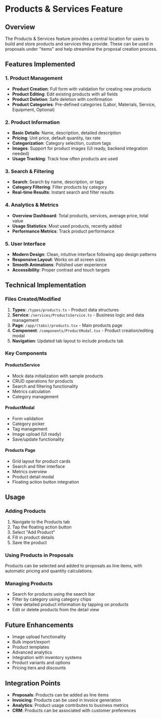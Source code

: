 # Products & Services Feature

## Overview
The Products & Services feature provides a central location for users to build and store products and services they provide. These can be used in proposals under "items" and help streamline the proposal creation process.

## Features Implemented

### 1. Product Management
- **Product Creation**: Full form with validation for creating new products
- **Product Editing**: Edit existing products with all fields
- **Product Deletion**: Safe deletion with confirmation
- **Product Categories**: Pre-defined categories (Labor, Materials, Service, Equipment, Optional)

### 2. Product Information
- **Basic Details**: Name, description, detailed description
- **Pricing**: Unit price, default quantity, tax rate
- **Categorization**: Category selection, custom tags
- **Images**: Support for product images (UI ready, backend integration needed)
- **Usage Tracking**: Track how often products are used

### 3. Search & Filtering
- **Search**: Search by name, description, or tags
- **Category Filtering**: Filter products by category
- **Real-time Results**: Instant search and filter results

### 4. Analytics & Metrics
- **Overview Dashboard**: Total products, services, average price, total value
- **Usage Statistics**: Most used products, recently added
- **Performance Metrics**: Track product performance

### 5. User Interface
- **Modern Design**: Clean, intuitive interface following app design patterns
- **Responsive Layout**: Works on all screen sizes
- **Smooth Animations**: Polished user experience
- **Accessibility**: Proper contrast and touch targets

## Technical Implementation

### Files Created/Modified
1. **Types**: `/types/products.ts` - Product data structures
2. **Service**: `/services/ProductsService.ts` - Business logic and data management
3. **Page**: `/app/(tabs)/products.tsx` - Main products page
4. **Component**: `/components/ProductModal.tsx` - Product creation/editing modal
5. **Navigation**: Updated tab layout to include products tab

### Key Components

#### ProductsService
- Mock data initialization with sample products
- CRUD operations for products
- Search and filtering functionality
- Metrics calculation
- Category management

#### ProductModal
- Form validation
- Category picker
- Tag management
- Image upload (UI ready)
- Save/update functionality

#### Products Page
- Grid layout for product cards
- Search and filter interface
- Metrics overview
- Product detail modal
- Floating action button integration

## Usage

### Adding Products
1. Navigate to the Products tab
2. Tap the floating action button
3. Select "Add Product"
4. Fill in product details
5. Save the product

### Using Products in Proposals
Products can be selected and added to proposals as line items, with automatic pricing and quantity calculations.

### Managing Products
- Search for products using the search bar
- Filter by category using category chips
- View detailed product information by tapping on products
- Edit or delete products from the detail view

## Future Enhancements
- Image upload functionality
- Bulk import/export
- Product templates
- Advanced analytics
- Integration with inventory systems
- Product variants and options
- Pricing tiers and discounts

## Integration Points
- **Proposals**: Products can be added as line items
- **Invoicing**: Products can be used in invoice generation
- **Analytics**: Product usage contributes to business metrics
- **CRM**: Products can be associated with customer preferences
